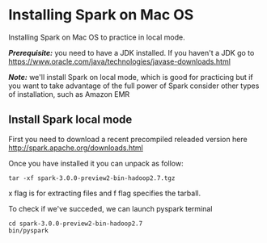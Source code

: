 # Installing Spark on Mac OS

Installing Spark on Mac OS to practice in local mode.

***Prerequisite:*** you need to have a JDK installed. If you haven't a JDK go to https://www.oracle.com/java/technologies/javase-downloads.html

***Note:*** we'll install Spark on local mode, which is good for practicing but if you want to take advantage of the full power of Spark consider other types of installation, such as Amazon EMR

## Install Spark local mode

First you need to download a recent precompiled releaded version here http://spark.apache.org/downloads.html

Once you have installed it you can unpack as follow: 

```
tar -xf spark-3.0.0-preview2-bin-hadoop2.7.tgz
```
x flag is for extracting files and f flag specifies the tarball.

To check if we've succeded, we can launch pyspark terminal

```
cd spark-3.0.0-preview2-bin-hadoop2.7
bin/pyspark
```
